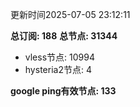 更新时间2025-07-05 23:12:11

**总订阅: 188**
**总节点: 31344**
- vless节点: 10994
- hysteria2节点: 4

**google ping有效节点: 133**
